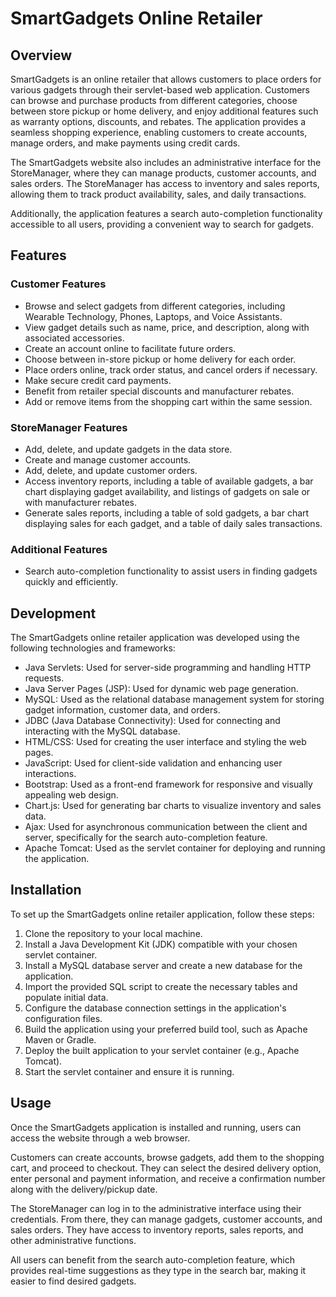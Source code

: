 # SmartGadgets Online Retailer

## Overview
SmartGadgets is an online retailer that allows customers to place orders for various gadgets through their servlet-based web application. Customers can browse and purchase products from different categories, choose between store pickup or home delivery, and enjoy additional features such as warranty options, discounts, and rebates. The application provides a seamless shopping experience, enabling customers to create accounts, manage orders, and make payments using credit cards.

The SmartGadgets website also includes an administrative interface for the StoreManager, where they can manage products, customer accounts, and sales orders. The StoreManager has access to inventory and sales reports, allowing them to track product availability, sales, and daily transactions.

Additionally, the application features a search auto-completion functionality accessible to all users, providing a convenient way to search for gadgets.

## Features

### Customer Features
- Browse and select gadgets from different categories, including Wearable Technology, Phones, Laptops, and Voice Assistants.
- View gadget details such as name, price, and description, along with associated accessories.
- Create an account online to facilitate future orders.
- Choose between in-store pickup or home delivery for each order.
- Place orders online, track order status, and cancel orders if necessary.
- Make secure credit card payments.
- Benefit from retailer special discounts and manufacturer rebates.
- Add or remove items from the shopping cart within the same session.

### StoreManager Features
- Add, delete, and update gadgets in the data store.
- Create and manage customer accounts.
- Add, delete, and update customer orders.
- Access inventory reports, including a table of available gadgets, a bar chart displaying gadget availability, and listings of gadgets on sale or with manufacturer rebates.
- Generate sales reports, including a table of sold gadgets, a bar chart displaying sales for each gadget, and a table of daily sales transactions.

### Additional Features
- Search auto-completion functionality to assist users in finding gadgets quickly and efficiently.


## Development

The SmartGadgets online retailer application was developed using the following technologies and frameworks:

- Java Servlets: Used for server-side programming and handling HTTP requests.
- Java Server Pages (JSP): Used for dynamic web page generation.
- MySQL: Used as the relational database management system for storing gadget information, customer data, and orders.
- JDBC (Java Database Connectivity): Used for connecting and interacting with the MySQL database.
- HTML/CSS: Used for creating the user interface and styling the web pages.
- JavaScript: Used for client-side validation and enhancing user interactions.
- Bootstrap: Used as a front-end framework for responsive and visually appealing web design.
- Chart.js: Used for generating bar charts to visualize inventory and sales data.
- Ajax: Used for asynchronous communication between the client and server, specifically for the search auto-completion feature.
- Apache Tomcat: Used as the servlet container for deploying and running the application.

## Installation
To set up the SmartGadgets online retailer application, follow these steps:

1. Clone the repository to your local machine.
2. Install a Java Development Kit (JDK) compatible with your chosen servlet container.
3. Install a MySQL database server and create a new database for the application.
4. Import the provided SQL script to create the necessary tables and populate initial data.
5. Configure the database connection settings in the application's configuration files.
6. Build the application using your preferred build tool, such as Apache Maven or Gradle.
7. Deploy the built application to your servlet container (e.g., Apache Tomcat).
8. Start the servlet container and ensure it is running.

## Usage
Once the SmartGadgets application is installed and running, users can access the website through a web browser.

Customers can create accounts, browse gadgets, add them to the shopping cart, and proceed to checkout. They can select the desired delivery option, enter personal and payment information, and receive a confirmation number along with the delivery/pickup date.

The StoreManager can log in to the administrative interface using their credentials. From there, they can manage gadgets, customer accounts, and sales orders. They have access to inventory reports, sales reports, and other administrative functions.

All users can benefit from the search auto-completion feature, which provides real-time suggestions as they type in the search bar, making it easier to find desired gadgets.
